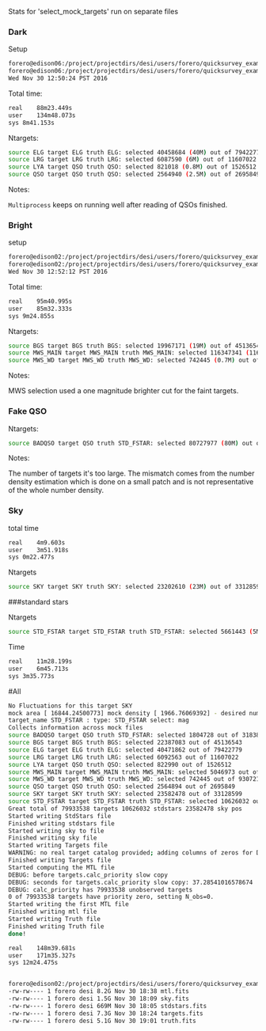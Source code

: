 Stats for 'select_mock_targets' run on separate files

### Dark

Setup

```bash
forero@edison06:/project/projectdirs/desi/users/forero/quicksurvey_example> time ~/desitarget/bin/select_mock_targets -c input/mock_dark.yaml  -O input/dark/
forero@edison06:/project/projectdirs/desi/users/forero/quicksurvey_example> date
Wed Nov 30 12:50:24 PST 2016
```

Total time: 
```bash
real	88m23.449s
user	134m48.073s
sys	8m41.153s
```
Ntargets:

```bash
source ELG target ELG truth ELG: selected 40458684 (40M) out of 79422779
source LRG target LRG truth LRG: selected 6087590 (6M) out of 11607022
source LYA target QSO truth QSO: selected 821018 (0.8M) out of 1526512
source QSO target QSO truth QSO: selected 2564940 (2.5M) out of 2695849
```

Notes:

`Multiprocess` keeps on running well after reading of QSOs finished.

### Bright

setup

```bash
forero@edison02:/project/projectdirs/desi/users/forero/quicksurvey_example> time ~/desitarget/bin/select_mock_targets -c input/mock_bright.yaml  -O input/bright/
forero@edison02:/project/projectdirs/desi/users/forero/quicksurvey_example> date
Wed Nov 30 12:52:12 PST 2016
```

Total time: 
```bash
real	95m40.995s
user	85m32.333s
sys	9m24.855s
```

Ntargets:

```bash
source BGS target BGS truth BGS: selected 19967171 (19M) out of 45136543
source MWS_MAIN target MWS_MAIN truth MWS_MAIN: selected 116347341 (116M) out of 318380785
source MWS_WD target MWS_WD truth MWS_WD: selected 742445 (0.7M) out of 930721
```

Notes:

MWS selection used a one magnitude brighter cut for the faint targets.

### Fake QSO

Ntargets:
```bash
source BADQSO target QSO truth STD_FSTAR: selected 80727977 (80M) out of 318380785
```
Notes:

The number of targets it's too large. The mismatch comes from the number density estimation which is done on a small 
patch and is not representative of the whole number density.

### Sky


total time
```bash
real	4m9.603s
user	3m51.918s
sys	0m22.477s
```

Ntargets
```bash
source SKY target SKY truth SKY: selected 23202610 (23M) out of 33128599
```

###standard stars

Ntargets
```bash
source STD_FSTAR target STD_FSTAR truth STD_FSTAR: selected 5661443 (5M) out of 201477132
```

Time
```bash
real	11m28.199s
user	6m45.713s
sys	3m35.773s
```

#All

```bash
No Fluctuations for this target SKY
mock area [ 16844.24500773] mock density [ 1966.76069392] - desired num density 1400.0
target_name STD_FSTAR : type: STD_FSTAR select: mag
Collects information across mock files
source BADQSO target QSO truth STD_FSTAR: selected 1804728 out of 318380785
source BGS target BGS truth BGS: selected 22387083 out of 45136543
source ELG target ELG truth ELG: selected 40471862 out of 79422779
source LRG target LRG truth LRG: selected 6092563 out of 11607022
source LYA target QSO truth QSO: selected 822990 out of 1526512
source MWS_MAIN target MWS_MAIN truth MWS_MAIN: selected 5046973 out of 318380785
source MWS_WD target MWS_WD truth MWS_WD: selected 742445 out of 930721
source QSO target QSO truth QSO: selected 2564894 out of 2695849
source SKY target SKY truth SKY: selected 23582478 out of 33128599
source STD_FSTAR target STD_FSTAR truth STD_FSTAR: selected 10626032 out of 318380785
Great total of 79933538 targets 10626032 stdstars 23582478 sky pos
Started writing StdStars file
Finished writing stdstars file
Started writing sky to file
Finished writing sky file
Started writing Targets file
WARNING: no real target catalog provided; adding columns of zeros for DECAM_FLUX, SHAPE*
Finished writing Targets file
Started computing the MTL file
DEBUG: before targets.calc_priority slow copy
DEBUG: seconds for targets.calc_priority slow copy: 37.28541016578674
DEBUG: calc_priority has 79933538 unobserved targets
0 of 79933538 targets have priority zero, setting N_obs=0.
Started writing the first MTL file
Finished writing mtl file
Started writing Truth file
Finished writing Truth file
done!

real	148m39.681s
user	171m35.327s
sys	12m24.475s


forero@edison02:/project/projectdirs/desi/users/forero/quicksurvey_example/input> ls -lh *.fits
-rw-rw---- 1 forero desi 8.2G Nov 30 18:38 mtl.fits
-rw-rw---- 1 forero desi 1.5G Nov 30 18:09 sky.fits
-rw-rw---- 1 forero desi 669M Nov 30 18:05 stdstars.fits
-rw-rw---- 1 forero desi 7.3G Nov 30 18:24 targets.fits
-rw-rw---- 1 forero desi 5.1G Nov 30 19:01 truth.fits
```
